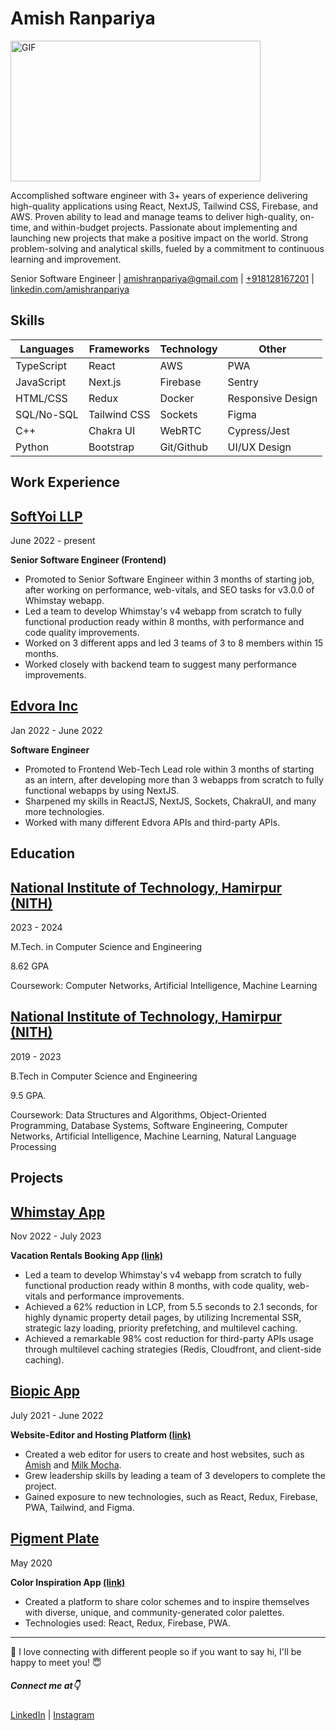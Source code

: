 # Amish  Ranpariya
<img align="center" height="225" width="400" alt="GIF" src="https://miro.medium.com/max/1360/1*IRGHmiGsa16stedQvIaZfw.gif" />

Accomplished software engineer with 3+ years of experience delivering high-quality applications using React, NextJS, Tailwind CSS, Firebase, and AWS. Proven ability to lead and manage teams to deliver high-quality, on-time, and within-budget projects. Passionate about implementing and launching new projects that make a positive impact on the world. Strong problem-solving and analytical skills, fueled by a commitment to continuous learning and improvement.

Senior Software Engineer |  [amishranpariya@gmail.com](mailto:amishranpariya@gmail.com)  |  [+918128167201](tel:+918128167201)  |   [linkedin.com/amishranpariya](https://www.linkedin.com/in/amishranpariya)

## Skills

|Languages| Frameworks |Technology|Other|
|--|--|--|--|
|TypeScript|  React  |AWS|PWA|
|JavaScript  |Next.js | Firebase|Sentry|
|HTML/CSS  |Redux|Docker|Responsive Design  |
|SQL/No-SQL |Tailwind CSS|Sockets|Figma  |
|C++  |Chakra UI|WebRTC|Cypress/Jest  |
|Python|Bootstrap|Git/Github|UI/UX Design|


## Work Experience

## [SoftYoi LLP](https://www.whimstay.com/)
June 2022 - present

**Senior Software Engineer (Frontend)**
-   Promoted to Senior Software Engineer within 3 months of starting job, after working on performance, web-vitals, and SEO tasks for v3.0.0 of Whimstay webapp.
-   Led a team to develop Whimstay's v4 webapp from scratch to fully functional production ready within 8 months, with performance and code quality improvements.
-   Worked on 3 different apps and led 3 teams of 3 to 8 members within 15 months.
-   Worked closely with backend team to suggest many performance improvements.

## [Edvora Inc](https://www.edvora.com/)
Jan 2022 - June 2022

**Software Engineer**
-   Promoted to Frontend Web-Tech Lead role within 3 months of starting as an intern, after developing more than 3 webapps from scratch to fully functional webapps by using NextJS.
-   Sharpened my skills in ReactJS, NextJS, Sockets, ChakraUI, and many more technologies.
-   Worked with many different Edvora APIs and third-party APIs.

## Education

## [National Institute of Technology, Hamirpur (NITH)](https://nith.ac.in/)
2023 - 2024

M.Tech. in Computer Science and Engineering

8.62 GPA

Coursework: Computer Networks, Artificial Intelligence, Machine Learning

## [National Institute of Technology, Hamirpur (NITH)](https://nith.ac.in/)
2019 - 2023

B.Tech in Computer Science and Engineering

9.5 GPA.

Coursework: Data Structures and Algorithms, Object-Oriented Programming, Database Systems, Software Engineering, Computer Networks, Artificial Intelligence, Machine Learning, Natural Language Processing

## Projects

## [Whimstay App](https://www.whimstay.com/)
Nov 2022 - July 2023

**Vacation Rentals Booking App  [(link)](https://www.whimstay.com/)**
-   Led a team to develop Whimstay's v4 webapp from scratch to fully functional production ready within 8 months, with code quality, web-vitals and performance improvements.
-   Achieved a 62% reduction in LCP, from 5.5 seconds to 2.1 seconds, for highly dynamic property detail pages, by utilizing Incremental SSR, strategic lazy loading, priority prefetching, and multilevel caching.
-   Achieved a remarkable 98% cost reduction for third-party APIs usage through multilevel caching strategies (Redis, Cloudfront, and client-side caching).

## [Biopic App](https://biopiceditor.web.app/)
July 2021 - June 2022

**Website-Editor and Hosting Platform  [(link)](https://biopiceditor.web.app/)**
-   Created a web editor for users to create and host websites, such as  [Amish](https://biopic.web.app/amish)  and  [Milk Mocha](https://biopic.web.app/milkmochabeartest).
-   Grew leadership skills by leading a team of 3 developers to complete the project.
-   Gained exposure to new technologies, such as React, Redux, Firebase, PWA, Tailwind, and Figma.

## [Pigment Plate](https://pigmentplate.web.app/)
May 2020

**Color Inspiration App  [(link)](https://pigmentplate.web.app/)**
-   Created a platform to share color schemes and to inspire themselves with diverse, unique, and community-generated color palettes.
-   Technologies used: React, Redux, Firebase, PWA.
---

👋 I love connecting with different people so if you want to say hi, I'll be happy to meet you! 😇

##### Connect me at👇

<a href="https://www.linkedin.com/in/amish-ranpariya-753662156" target="blank">
LinkedIn</a>  |
<a href="https://www.instagram.com/amish_ranpariya/" target="blank">
Instagram</a>
